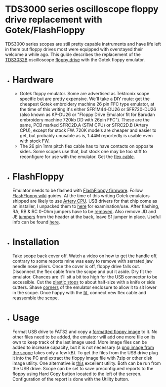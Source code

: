 # TDS3000 series oscilloscope floppy drive replacement with Gotek/FlashFloppy
TDS3000 series scopes are still pretty capable instruments and have life left in them but floppy drives most were equipped with overstayed their welcome a while ago. This guide describes the replacement of the [TDS3032B](/Images/TDS3032B_Before.jpg) oscilloscope [floppy drive](/Images/FloppyDrive.jpg) with the Gotek floppy emulator.
* # Hardware
  * Gotek floppy emulator. Some are advertised as Tektronix scope specific but are pretty expensive. We'll take a DIY route: get the cheapest Gotek embroidery machine 26 pin FFC type emulator, at the time of this writing it's either SFR1M44-DU26 or SFR720-DU26 (also known as KP-DU26 or "Floppy Drive Emulator fit for Barudan embroidery machine 720kb DD with 26pin FFC"). These are the same, PCB marked SFRC2D.A (STM CPU) or SFRC2D.B (Artery CPU), except for stock FW. 720K models are cheaper and easier to get, but probably unusable as is, 1.44M reportedly is usable even with stock FW.
  * The 26 pin 1mm pitch flex cable has to have contacts on opposite sides. Some scopes use that, but stock one may be too stiff to reconfigure for use with the emulator. Get the [flex cable](https://www.digikey.com/en/products/detail/w%C3%BCrth-elektronik/686726152001/4573371).
* # FlashFloppy
  Emulator needs to be flashed with [FlashFloppy firmware](https://github.com/keirf/FlashFloppy). Follow [FlashFloppy wiki](https://github.com/keirf/FlashFloppy/wiki) guides. At the time of this writing Gotek emulators shipped are likely to use [Artery CPU](/Images/ArteryChip.jpg). USB drivers for that chip come as an installer, I unpacked them to [here](/ArteryDrivers) for examination/use.
  After flashing, RA, RB & RC 0-Ohm jumpers have to be [removed](/Images/PCB_Jumpers.jpg). Also remove JD and JE [jumpers](/Images/Back_Jumpers.jpg) from the header at the back, leave S1 jumper in place. Useful info can be found [here](https://github.com/keirf/FlashFloppy/issues/155).
* # Installation
  Take scope back cover off. Watch a video on how to get the handle off, contrary to some reports mine was easy to remove with serrated jaw needle nose pliers. Once the cover is off, floppy drive falls out. Disconnect the flex cable from the scope and put it aside. Dry fit the emulator. Chances are it'll sit a bit too high for the USB connector to be accessible. Cut the [plastic stops](/Images/MechMod_Tek.jpg) to about half-size with a knife or side cutters. Shave [corners](/Images/MechMod_Gotek3.jpg) of the emulator enclosure to allow it to sit lower in the scope. Once happy with the [fit](/Images/TDS3032B_After.jpg), connect new flex cable and reassemble the scope. 
* # Usage
  Format USB drive to FAT32 and copy a [formatted floppy image](1m44_fat12.img) to it. No other files need to be added, the emulator will add one more file on its own to keep track of the last image used. More image files can be added to increase capacity, but it is not necessary (a [png image from the scope](/Images/TEK00001.PNG) takes only a few kB). To get the files from the USB drive plug it into the PC and extract the floppy image file with 7zip or other disk image utility. One alternative is [this](http://www.fysnet.net/ultimate/index.htm) excellent utility. Both can be run from the USB drive. Scope can be set to save preconfigured reports to the floppy using Hard Copy button located to the left of the screen. Configuration of the report is done with the Utility button.
